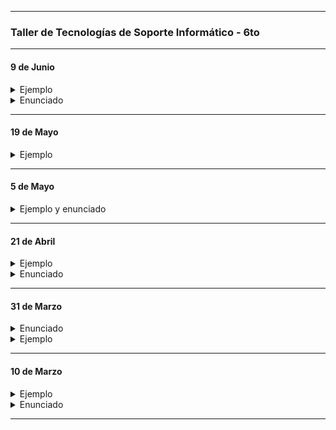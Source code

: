 
----
###  Taller de Tecnologías de Soporte Informático - 6to
----


#### 9 de Junio

<details>
	<summary> Ejemplo </summary>
	
```python
import pandas as pd
import matplotlib.pyplot as plt1
import numpy as np

valor = np.nan #NaN
	
df1 = pd.read_csv("../data/vacunasCovid19.csv")
df1 = df1.dropna()
	
x_values = df1['grupo_etario'].unique()
y_values = df1['grupo_etario'].value_counts().tolist()
y_values.reverse()
plt1.figure(figsize=(8,6))
plt1.barh(x_posiciones, y_values)
plt1.xticks(x_posiciones, x_values)
plt1.xticks(rotation=90,fontsize=10)
	
#####################################################################
	
def convertir_en_minusculas(valor):
  if type(valor) == str:
    return valor.lower()
  else:
    return valor

# ejemplo 2
def arreglar_fecha(valor): 
  valor = str(valor)
  for caracter in valor:
    if not caracter.isnumeric() and caracter != "/"
      valor = valor.replace(caracter,'/')
  return valor

# applymap, realiza la modificación en todos los elementos del dataframe
df2 = df1.applymap(convertir_en_minusculas)

# apply, realiza la modificación sólo en los elementos de una columna
df3 = df1['nombre_de_columna'].apply(convertir_en_minusculas)

df4['Precio'] = df1['Precio'].apply(float)


columna_precio = df4['Precio']

for indice, valor in columna_precio.items():
    print("indice: ",indice)
    print("valor: ",valor)
	
```
</details>

<details>
	<summary> Enunciado </summary>	


- Limpiar el siguiente set de datos:
```
Edad, Altura, Peso, Promedio, Sexo, LU, Observación 
25, 1.80, 83, 7.79, H, 125/89, ninguna
21, 1.89m, 86, 9.7, H, 35 88, ninguna
39, 1.54, 50, 7.1, M, 142-80, hipertension
49, 1.66, 70, 6.54, Mujer, 553/83, ninguna
31, 1.70, 81, 7.21, H, 495-83, hiper tension
33, 1.74, 93 kg, 7.1, Hom, 25/78, sobrepeso
29, 1.81, 82.5, 6.9, H, 445//81, ninguna
19, 1.82, 86.3, 8.43, H, 5/84, NINGUNA
20, 1.76, 75, 10, M, 1/81, gripe
65,, 70, 4.21, M, 1455-89, no hay
32, 1.64, 60, 9.10, M, 400-80, ninguna
59, 1.70, 67, 8.99, men, 100/89, ninguna
34, 1.81, 97, 7.46, H, 1/89,  
49, 1.78, 432, 7.41, Hombre, 500\86, dolor cabeza
51, 1.77, 75, 9.10, H, 25/85, hipertenso
52, 1.65, 64, nan, M, 22\84, ninguna
40, 1.69, 70, 6.00,m, 35/89, ninguna
41, 1.80, 8, 9.2, H, 099/89, no hay obs
25, nan, 72, 6.29, M, 90.80, nada
28, 1.68, 68, 7.54, M, 145/81, ninguna
29, 1.81, 83, nan, H, 111/83, NINGUNA
```
- El resultado final deberá ser igual a la siguiente versión:
```
Edad,Altura,Peso,Promedio,Sexo,LU,Observación 
0,25,1.80,83,7.79,h,125/89,ninguna
1,21,1.89,86,9.7,h,35/88,ninguna
2,39,1.54,50,7.1,m,142/80,hipertension
3,49,1.66,70,6.54,m,553/83,ninguna
4,31,1.70,81,7.21,h,495/83,hipertension
5,33,1.74,93,7.1,h,25/78,ninguna
6,29,1.81,82.5,6.9,h,445/81,ninguna
7,19,1.82,86.3,8.43,h,5/84,ninguna
8,20,1.76,75,10.0,m,1/81,ninguna
10,32,1.64,60,9.1,m,400/80,ninguna
11,59,1.70,67,8.99,m,100/89,ninguna
12,34,1.81,97,7.46,h,1/89,ninguna
13,49,1.78,432,7.41,h,500/86,dolor de cabeza
14,51,1.77,75,9.1,h,25/85,hipertension
17,41,1.80,8,9.2,h,099/89,ninguna
19,28,1.68,68,7.54,m,145/81,ninguna	
```
- El archivo .ipynb a entregar deberá contener todas las funciones que fueron necesarias realizar para lograr que 
el set de datos tenga un resultado final como el propuesto.
	
</details>
	
------

#### 19 de Mayo

<details> 
	<summary> Ejemplo </summary>

## Ejercicio integrador:

- Buscar y descargar un nuevo dataset .csv que tenga, al menos, 500 líneas.
- Formular al menos 5 preguntas que podrían ser respondidas con la información 
del dataset elegido.
- Responder las preguntas formuladas.

- Comentario: deberán crear los gráficos que considere necesarios para responder
las preguntas propuestas. 
El propósito es generar una serie de argumentos basados en los datos.
- Crear un breve informe donde se enumeren las preguntas propuestas y
las respuestas obtenidas.
	
</details>

------
	
#### 5 de Mayo

<details>
	<summary> Ejemplo y enunciado </summary>

- Ejemplo:
	- [link hacia el archivo grafico1.ipynb](https://github.com/nadianoe/nadianoe.github.io/blob/main/graficos1.ipynb)
	
- Enunciado:
	
1. Realizar dos de gráficos utilizando .bar() y utilizando .plot() 
para 2 columnas a elección presentes en sus archivos csv.

2. Debajo de cada gráfico deberán realizar escribir un análisis
donde se respondan las siguientes preguntas:

- ¿Qué conclusión o conclusiones sacaría del gráfico obtenido?
- ¿Cuáles serían las variables que considera que deberían tenerse en
cuenta pero no las puede apreciar porque el csv no se las provee?
¿Porqué?
- ¿Podría relacionar los datos de las dos columnas elegidas para especular
y proponer una conclusión?
En caso de que no, ¿Con qué columnas cree que lo podría hacer? ¿Porqué?

- El trabajo realizado deberá estar escrito en un archivo .ipynb, mezclando
  gráficos, código python y texto.
	
</details>

-----

#### 21 de Abril

<details>
	<summary> Ejemplo </summary>
	
```python
	
import pandas as pd
df = pd.read_csv("datos_nomivac_covid19.csv")
df = pd.read_csv("datos_nomivac_covid19.csv",sep=";",engine="python")
print(df)
print(list(df.columns))
print(list(df.index))
print(df['grupo_etario'])
df.loc[0:1000]
df.loc[[1,5,8]]
dfConIndiceDNI = df.set_index('DNI')
df['sexo'].value_counts()
df_2 = df.drop_duplicates()
df.to_csv("nuevo.csv")
	
```
- [notebook](https://github.com/nadianoe/nadianoe.github.io/blob/master/taller6to/exp.ipynb)
	
</details>

<details> 
	<summary> Enunciado </summary>
	
1) Leer su archivo csv utilizado.
	
2) De ser posible, elegir una columna que pueda servir como índice y setearla como tal.
	
3) Eliminar las filas duplicadas
	
4 Escribir un nuevo archivo .csv con las modificaciones realizadas
	
5) Colocar en forma de tabla, las primeras 3000 filas  y luego, las ultimas 2000.
Si su archivo csv no tiene una cantidad de datos que cumpla lo pedido, 
la tabla deberá tener las primeras 300 y las últimas 200.

6) Imprimir el data frame escrito en el nuevo archivo .csv
	
7) Colocar en forma de tabla las filas 1, 5, 12, 36.
	
8) Imprimir una lista con los nombres de todas las columnas.
	
9) Imprimir los datos de una columna a elección.
	
</details>

----

####  31 de Marzo

<details> 
	<summary> Enunciado </summary>
	
- Elegir una API y realizar las peticiones necesarias para crear un set de datos
- Utilizar el separador ","
- El set de datos obtenido deberá tener
  - extensión .csv
  - al menos 30 lineas 
  - al menos 3 columnas.


</details>

<details> 
	<summary> Ejemplo </summary>

```python
import requests


if __name__ == '__main__':

    archivo = open("hola.csv", "w")
    nombres_columnas = "mensaje , status \n"
    archivo.write(nombres_columnas)
    archivo.close()
    
    for i in range(10):
        respuesta = requests.get('https://dog.ceo/api/breeds/image/random')
        respuesta.status_code
        informacion = respuesta.json()
        mensaje = informacion["message"]
        estado = informacion["status"]

        linea = mensaje + "," + estado + "\n"

        archivo = open("hola.csv", "a")
        archivo.write(linea)
        archivo.close()
```
</details>

-----

#### 10 de Marzo

<details>
<summary> Ejemplo  </summary>

```python
print("hola")
print("Hola", "Holaaaa")
cadenas = "Holaaa" + "Hola" + 'Holaaaaaaa'
print(cadenas)

num1 = 34
num2 = 2
suma = num1 + num2
print(suma)

num1 = 23.0
num2 = 0.5
print(num1 + num2)

lista = [1, 2, 3, 5, 6, 4, 4, 4, 4]
lista.sort()

lista = ["afdf", 22, "hola", 2, 6.78]
print(lista)

if (len(lista) == 2):
	print("tiene dos elementos")
else:
	print("tiene más de dos elementos")

a = 1
b = 3
if b > a:
	print("b es mayor")
elif a == b:
	print("a y b son iguales")

for i in range(5):
	print(i)

for elemento in lista:
	print(elemento)

while b > a:
	print("abcd")
	a = a + 1

diccionario1 = {"Ana": 12, "Fabio": 3}
diccionario1["Lolo"] = 33
diccionario1['Lola'] = 90
valores = diccionario1.values()
valores = list(valores)

for clave in diccionario1.keys():
	valor = diccionario1[clave]
	print(clave,valor)


print(diccionario1)
print(valores[0])

set = {"Jazmín", "Karina"}
set.add("Paola")

print(set)

for elemento in set:
	print(elemento)


numero_ingresado = input()
numero = int(numero_ingresado)

nombre_ingresado = input("Ingrese un nombre")
print(nombre_ingresado)



'''
documentación sobre listas:
https://python-reference.readthedocs.io/en/latest/docs/list/
documentación sobre conjuntos:
https://python-reference.readthedocs.io/en/latest/docs/sets/
documentación sobre diccionarios:
https://python-reference.readthedocs.io/en/latest/docs/dict/
'''
```

</details>

<details>
<summary> Enunciado </summary>

1. Crear una lista que contenga 1000 números enteros. Los mismo deberán ser agregados
mediante un ciclo for y utilizando la función range.
2. Tomar la lista creada en el punto anterior y eliminar los elementos con índices pares.
3. Crear un set que contenga 3 nombres ingresados por consola.
4. Tomar el set creado y eliminar los nombres que comiencen con la letra a.
5. Crear un diccionario que contenga 2 o más nombres de sus compañeros con sus respectivas
edades.
6. Tomar el diccionario creado y multiplicar las edades por 2, mediante un ciclo for.
7. Crear el famoso juego de la vivorita utilizando las estructuras de datos vistas.
El mismo deberá utilizarse y visualizarse por consola.
</details>

----

